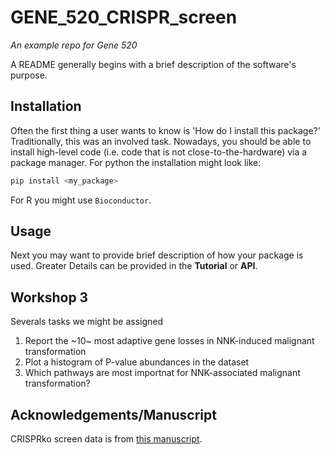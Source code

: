 # GENE_520_CRISPR_screen
*An example repo for Gene 520*

A README generally begins with a brief description of the software's purpose. 

## Installation

Often the first thing a user wants to know is 'How do I install this package?' 
Traditionally, this was an involved task. Nowadays, you should be able to install
high-level code (i.e. code that is not close-to-the-hardware) via a package 
manager. For python the installation might look like:
```bash
pip install <my_package>
```
For R you might use `Bioconductor`. 

## Usage

Next you may want to provide brief description of how your package is used. 
Greater Details can be provided in the **Tutorial** or **API**. 

## Workshop 3

Severals tasks we might be assigned 

1. Report the ~10~ most adaptive gene losses in NNK-induced malignant transformation
2. Plot a histogram of P-value abundances in the dataset
3. Which pathways are most importnat for NNK-associated malignant transformation?


## Acknowledgements/Manuscript

CRISPRko screen data is from [this manuscript](https://www.ncbi.nlm.nih.gov/pmc/articles/PMC10915513/).
